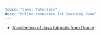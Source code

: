 ```yaml
---
topic: "Java: Tutorials"
desc: "Online resources for learning Java"
---
```


* [A collection of Java tutorials from Oracle](http://docs.oracle.com/javase/tutorial/)
